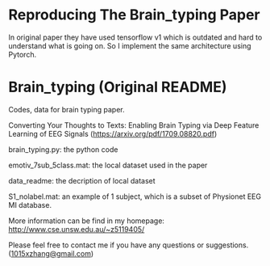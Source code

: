 # Reproducing The Brain_typing Paper

In original paper they have used tensorflow v1 which is outdated and hard to understand what is going on. So I implement the same architecture using Pytorch. 


# Brain_typing (Original README)
Codes, data for brain typing paper.

Converting Your Thoughts to Texts: Enabling Brain Typing via Deep Feature Learning of EEG Signals (https://arxiv.org/pdf/1709.08820.pdf)

brain_typing.py: the python code

emotiv_7sub_5class.mat: the local dataset used in the paper

data_readme: the decription of local dataset

S1_nolabel.mat: an example of 1 subject, which is a subset of Physionet EEG MI database.

More information can be find in my homepage: http://www.cse.unsw.edu.au/~z5119405/

Please feel free to contact me if you have any questions or suggestions. (1015xzhang@gmail.com)
